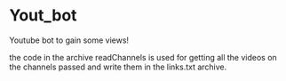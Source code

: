 # Yout_bot
Youtube bot to gain some views!

the code in the archive readChannels is used for getting all the videos on the channels passed and write them in the links.txt archive.


